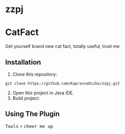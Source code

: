 # zzpj

# CatFact

Get yourself brand new cat fact, totally useful, trust me

## Installation

1. Clone this repository:

```
git clone https://github.com/KapravveOczko/zzpj.git
```

2. Open this project in Java IDE.
3. Build project.

## Using The Plugin

<kbd>Tools</kbd> > <kbd>cheer me up</kbd>
